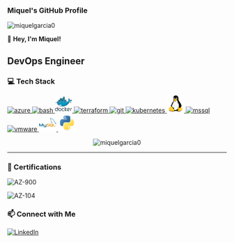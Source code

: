 ### **Miquel's GitHub Profile**  

<p align="left"> 
  <img src="https://komarev.com/ghpvc/?username=miquelgarcia0&label=Profile%20views&color=0e75b6&style=flat" alt="miquelgarcia0" />
</p>

👋 **Hey, I'm Miquel!**  

DevOps Engineer  
---

### **💻 Tech Stack**  

<p align="left">
  <a href="https://azure.microsoft.com/en-in/" target="_blank" rel="noreferrer">
    <img src="https://www.vectorlogo.zone/logos/microsoft_azure/microsoft_azure-icon.svg" alt="azure" width="40" height="40"/>
  </a>
 <a href="https://www.gnu.org/software/bash/" target="_blank" rel="noreferrer">
    <img src="https://www.vectorlogo.zone/logos/gnu_bash/gnu_bash-icon.svg" alt="bash" width="40" height="40"/>
  </a>
  <a href="https://www.docker.com/" target="_blank" rel="noreferrer">
    <img src="https://raw.githubusercontent.com/devicons/devicon/master/icons/docker/docker-original-wordmark.svg" alt="docker" width="40" height="40"/>
  </a>
  <a href="https://www.terraform.io/" target="_blank" rel="noreferrer">
    <img src="https://www.vectorlogo.zone/logos/terraformio/terraformio-icon.svg" alt="terraform" width="40"/>
  </a>
  <a href="https://git-scm.com/" target="_blank" rel="noreferrer">
    <img src="https://www.vectorlogo.zone/logos/git-scm/git-scm-icon.svg" alt="git" width="40" height="40"/>
  </a>
  <a href="https://kubernetes.io" target="_blank" rel="noreferrer">
    <img src="https://www.vectorlogo.zone/logos/kubernetes/kubernetes-icon.svg" alt="kubernetes" width="40" height="40"/>
  </a>
  <a href="https://www.linux.org/" target="_blank" rel="noreferrer">
    <img src="https://raw.githubusercontent.com/devicons/devicon/master/icons/linux/linux-original.svg" alt="linux" width="40" height="40"/>
  </a>
  <a href="https://www.microsoft.com/en-us/sql-server" target="_blank" rel="noreferrer">
    <img src="https://www.svgrepo.com/show/303229/microsoft-sql-server-logo.svg" alt="mssql" width="40" height="40"/>
  </a>
  <a href="https://www.vmware.com/" target="_blank" rel="noreferrer">
    <img src="https://github.com/AwesomeLogos/logomono/blob/gh-pages/logos/vmware.svg" alt="vmware" width="40" height="40"/>
  </a>
  <a href="https://www.mysql.com/" target="_blank" rel="noreferrer">
    <img src="https://raw.githubusercontent.com/devicons/devicon/master/icons/mysql/mysql-original-wordmark.svg" alt="mysql" width="40" height="40"/>
  </a>
  <a href="https://www.python.org" target="_blank" rel="noreferrer">
    <img src="https://raw.githubusercontent.com/devicons/devicon/master/icons/python/python-original.svg" alt="python" width="40" height="40"/>
  </a>
</p>

<p align="center">
  <img src="https://github-readme-stats.vercel.app/api/top-langs?username=miquelgarcia0&show_icons=true&locale=en&layout=compact" alt="miquelgarcia0" />
</p>

---

### **📜 Certifications**  

![AZ-900](https://img.shields.io/badge/AZ--900-Microsoft%20Azure-0078D4?style=flat&logo=microsoft-azure&logoColor=white)

![AZ-104](https://img.shields.io/badge/AZ--104-Microsoft%20Azure-0078D4?style=flat&logo=microsoft-azure&logoColor=white)

### **📫 Connect with Me**  
<p align="left">

  <a href="https://es.linkedin.com/in/miquel-garcia-24a99b242" target="_blank">
    <img src="https://www.vectorlogo.zone/logos/linkedin/linkedin-icon.svg" alt="LinkedIn" height="30" width="30" />
  </a>
</p> 
